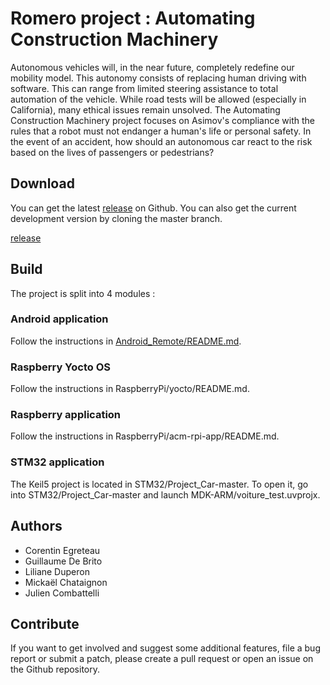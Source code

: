 # Romero project : Automating Construction Machinery

Autonomous vehicles will, in the near future, completely redefine our mobility model. This autonomy consists of replacing human driving with software. This can range from limited steering assistance to total automation of the vehicle. While road tests will be allowed (especially in California), many ethical issues remain unsolved. The Automating Construction Machinery project focuses on Asimov's compliance with the rules that a robot must not endanger a human's life or personal safety. In the event of an accident, how should an autonomous car react to the risk based on the lives of passengers or pedestrians?

## Download

You can get the latest [release](https://github.com/juliencombattelli/ProjectRomero/releases) on Github. You can also get the current development version by cloning the master branch.

[release](/releases)

## Build

The project is split into 4 modules :

### Android application

Follow the instructions in [Android_Remote/README.md](Android_Remote/README.md).

### Raspberry Yocto OS

Follow the instructions in RaspberryPi/yocto/README.md.

### Raspberry application

Follow the instructions in RaspberryPi/acm-rpi-app/README.md.

### STM32 application

The Keil5 project is located in STM32/Project_Car-master. To open it, go into STM32/Project_Car-master and launch MDK-ARM/voiture_test.uvprojx.

## Authors

  - Corentin Egreteau
  - Guillaume De Brito
  - Liliane Duperon
  - Mickaël Chataignon
  - Julien Combattelli

## Contribute

If you want to get involved and suggest some additional features, file a bug report or submit a patch, please create a pull request or open an issue on the Github repository.

